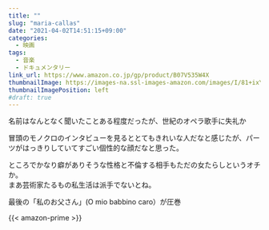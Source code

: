 ```yaml
---
title: ""
slug: "maria-callas"
date: "2021-04-02T14:51:15+09:00"
categories:
  - 映画
tags:
  - 音楽
  - ドキュメンタリー
link_url: https://www.amazon.co.jp/gp/product/B07V535W4X
thumbnailImage: https://images-na.ssl-images-amazon.com/images/I/81+ixYSee+L._SX300_.jpg
thumbnailImagePosition: left
#draft: true
---
```

名前はなんとなく聞いたことある程度だったが、世紀のオペラ歌手に失礼か
<!--more-->
冒頭のモノクロのインタビューを見るととてもきれいな人だなと感じたが、パーツがはっきりしていてすごい個性的な顔だなと思った。

ところでかなり癖がありそうな性格と不倫する相手もただの女たらしというオチか。  
まあ芸術家たるもの私生活は派手でないとね。

最後の「私のお父さん」(O mio babbino caro）が圧巻

{{< amazon-prime >}}
